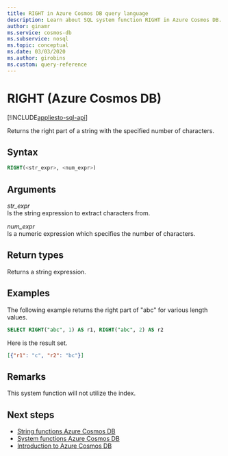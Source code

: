 ```yaml
---
title: RIGHT in Azure Cosmos DB query language
description: Learn about SQL system function RIGHT in Azure Cosmos DB.
author: ginamr
ms.service: cosmos-db
ms.subservice: nosql
ms.topic: conceptual
ms.date: 03/03/2020
ms.author: girobins
ms.custom: query-reference
---
```

# RIGHT (Azure Cosmos DB)
[!INCLUDE[appliesto-sql-api](../includes/appliesto-sql-api.md)]

 Returns the right part of a string with the specified number of characters.  
  
## Syntax
  
```sql
RIGHT(<str_expr>, <num_expr>)  
```  
  
## Arguments
  
*str_expr*  
   Is the string expression to extract characters from.  
  
*num_expr*  
   Is a numeric expression which specifies the number of characters.  
  
## Return types
  
  Returns a string expression.  
  
## Examples
  
  The following example returns the right part of "abc" for various length values.  
  
```sql
SELECT RIGHT("abc", 1) AS r1, RIGHT("abc", 2) AS r2 
```  
  
 Here is the result set.  
  
```json
[{"r1": "c", "r2": "bc"}]  
```  

## Remarks

This system function will not utilize the index.

## Next steps

- [String functions Azure Cosmos DB](sql-query-string-functions.md)
- [System functions Azure Cosmos DB](sql-query-system-functions.md)
- [Introduction to Azure Cosmos DB](../introduction.md)
